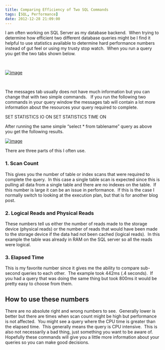 ```yaml
---
title: Comparing Efficiency of Two SQL Commands
tags: [SQL, Performance]
date: 2012-12-28 21:09:00
---
```


I am often working on SQL Server as my database backend.&nbsp; When trying to determine how efficient two different database queries might be I find it helpful to use statistics available to determine hard performance numbers instead of gut feel or using my trusty stop watch.&nbsp; When you run a query you get the two tabs shown below.&nbsp;&nbsp;

&nbsp;

[![image](http://www.michaelware.net/image.axd?picture=image_thumb.png "image")](http://www.michaelware.net/image.axd?picture=image.png)

&nbsp;

The messages tab usually does not have much information but you can change that with two simple commands.&nbsp;&nbsp; If you run the following two commands in your query window the messages tab will contain a lot more information about the resources your query required to complete.&nbsp;

SET STATISTICS IO ON 
SET STATISTICS TIME ON

After running the same simple “select * from tablename” query as above you get the following results.

[![image](http://www.michaelware.net/image.axd?picture=image_thumb_1.png "image")](http://www.michaelware.net/image.axd?picture=image_1.png)

There are three parts of this I often use.

### 1\. Scan Count

This gives you the number of table or index scans that were required to complete the query.&nbsp; In this case a single table scan is expected since this is pulling all data from a single table and there are no indexes on the table.&nbsp; If this number is large it can be an issue in performance.&nbsp; If this is the case I normally switch to looking at the execution plan, but that is for another blog post.&nbsp;

### 2\. Logical Reads and Physical Reads

These numbers tell us either the number of reads made to the storage device (physical reads) or the number of reads that would have been made to the storage device if the data had not been cached (logical reads).&nbsp; In this example the table was already in RAM on the SQL server so all the reads were logical.&nbsp;

### 3\. Elapsed Time

This is my favorite number since it gives me the ability to compare sub-second queries to each other.&nbsp; The example took 442ms (.4 seconds).&nbsp; If you had a query that was doing the same thing but took 800ms it would be pretty easy to choose from them.&nbsp;

## How to use these numbers

There are no absolute right and wrong numbers to see.&nbsp; Generally lower is better but there are times when scan count might be high but performance is not affected.&nbsp; You might see a query where the CPU time is greater than the elapsed time.&nbsp; This generally means the query is CPU intensive.&nbsp; This is also not necessarily a bad thing, just something you want to be aware of.&nbsp; Hopefully these commands will give you a little more information about your queries so you can make good decisions.&nbsp;